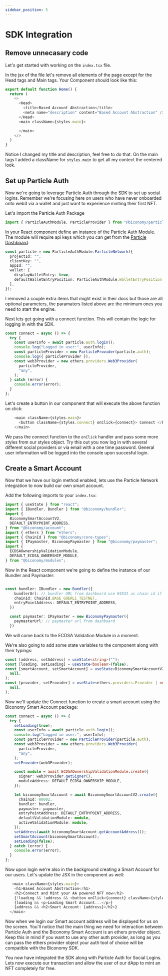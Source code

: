 ```yaml
---
sidebar_position: 5
---
```


# SDK Integration

## Remove unnecasary code

Let's get started with working on the `index.tsx` file.

In the jsx of the file let's remove all elements of the page except for the Head tags and Main tags. Your Component should look like this:

```typescript
export default function Home() {
  return (
    <>
      <Head>
        <title>Based Account Abstraction</title>
        <meta name="description" content="Based Account Abstraction" />
      </Head>
      <main className={styles.main}>

      </main>
    </>
  )
}

```

Notice I changed my title and description, feel free to do that. On the main tags I added a className for `styles.main` to get all my contect the centered look.

## Set up Particle Auth

Now we're going to leverage Particle Auth through the SDK to set up social logins. Remember we're focusing here on users who have never onboarded onto web3 via a wallet and just want to experience minting their first NFT.

Let's import the Particle Auth Package

```typescript
import { ParticleAuthModule, ParticleProvider } from "@biconomy/particle-auth";
```

In your React component define an instance of the Particle Auth Module. The module will require api keys which you can get from the [Particle Dashboard](https://docs.particle.network/getting-started/dashboard).

```typescript
const particle = new ParticleAuthModule.ParticleNetwork({
  projectId: "",
  clientKey: "",
  appId: "",
  wallet: {
    displayWalletEntry: true,
    defaultWalletEntryPosition: ParticleAuthModule.WalletEntryPosition.BR,
  },
});
```

I removed a couple extra items that might exist in their docs but those are all optional parameters, the paramaters listed above are the minimum ones you need to start the engine.

Next lets get going with a connect function. This will contain the logic for logging in with the SDK.

```typescript
const connect = async () => {
  try {
    const userInfo = await particle.auth.login();
    console.log("Logged in user:", userInfo);
    const particleProvider = new ParticleProvider(particle.auth);
    console.log({ particleProvider });
    const web3Provider = new ethers.providers.Web3Provider(
      particleProvider,
      "any",
    );
  } catch (error) {
    console.error(error);
  }
};
```

Let's create a button in our component that will execute the above function on click:

```typescript
    <main className={styles.main}>
      <button className={styles.connect} onClick={connect}> Connect </button>
    </main>
```

We pass the connect function to the `onClick` handler and pass some more styles from our styles object. Try this out you now log in with several different social providers or via email with a one time password. General user information will be logged into the console upon succesful login.

## Create a Smart Account

Now that we have our login method enabled, lets use the Particle Network integration to now build our own smart account.

Add the following imports to your `index.tsx`:

```typescript
import { useState } from "react";
import { IBundler, Bundler } from "@biconomy/bundler";
import {
  BiconomySmartAccountV2,
  DEFAULT_ENTRYPOINT_ADDRESS,
} from "@biconomy/account";
import { ethers } from "ethers";
import { ChainId } from "@biconomy/core-types";
import { IPaymaster, BiconomyPaymaster } from "@biconomy/paymaster";
import {
  ECDSAOwnershipValidationModule,
  DEFAULT_ECDSA_OWNERSHIP_MODULE,
} from "@biconomy/modules";
```

Now in the React component we're going to define the instance of our Bundler and Paymaster:

```typescript

const bundler: IBundler = new Bundler({
    bundlerUrl: // bundler URL from dashboard use 84531 as chain id if you are following this on base goerli,
    chainId: ChainId.BASE_GOERLI_TESTNET,
    entryPointAddress: DEFAULT_ENTRYPOINT_ADDRESS,
  })

  const paymaster: IPaymaster = new BiconomyPaymaster({
    paymasterUrl: // paymaster url from dashboard
  })

```

We will come back to the ECDSA Validation Module in a moment.

We're also going to add some state variables to the component along with their typings:

```typescript
const [address, setAddress] = useState<string>("");
const [loading, setLoading] = useState<boolean>(false);
const [smartAccount, setSmartAccount] = useState<BiconomySmartAccountV2 | null>(
  null,
);
const [provider, setProvider] = useState<ethers.providers.Provider | null>(
  null,
);
```

Now we'll update the Connect function to create a smart account using the Biconomy Smart Account package:

```typescript
const connect = async () => {
  try {
    setLoading(true);
    const userInfo = await particle.auth.login();
    console.log("Logged in user:", userInfo);
    const particleProvider = new ParticleProvider(particle.auth);
    const web3Provider = new ethers.providers.Web3Provider(
      particleProvider,
      "any",
    );
    setProvider(web3Provider);

    const module = await ECDSAOwnershipValidationModule.create({
      signer: web3Provider.getSigner(),
      moduleAddress: DEFAULT_ECDSA_OWNERSHIP_MODULE,
    });

    let biconomySmartAccount = await BiconomySmartAccountV2.create({
      chainId: 80002,
      bundler: bundler,
      paymaster: paymaster,
      entryPointAddress: DEFAULT_ENTRYPOINT_ADDRESS,
      defaultValidationModule: module,
      activeValidationModule: module,
    });
    setAddress(await biconomySmartAccount.getAccountAddress());
    setSmartAccount(biconomySmartAccount);
    setLoading(false);
  } catch (error) {
    console.error(error);
  }
};
```

Now upon login we're also in the background creating a Smart Account for our users. Let's update the JSX in the component as well:

```typescript
   <main className={styles.main}>
    <h1>Based Account Abstraction</h1>
    <h2>Connect and Mint your AA powered NFT now</h2>
    {!loading && !address && <button onClick={connect} className={styles.connect}>Connect to Based Web3</button>}
    {loading && <p>Loading Smart Account...</p>}
    {address && <h2>Smart Account: {address}</h2>}
  </main>
```

Now when we login our Smart account address will be displayed for us on the screen. You'll notice that the main thing we need for interaction between Particle Auth and the Biconomy Smart Account is an ethers provider object. Keep this in mind if you want to use any other auth provider, as long as you can pass the ethers provider object your auth tool of choice will be compatible with the Biconomy SDK.

You now have integrated the SDK along with Particle Auth for Social Logins. Lets now execute our transaction and allow the user of our dApp to mint an NFT completely for free.
